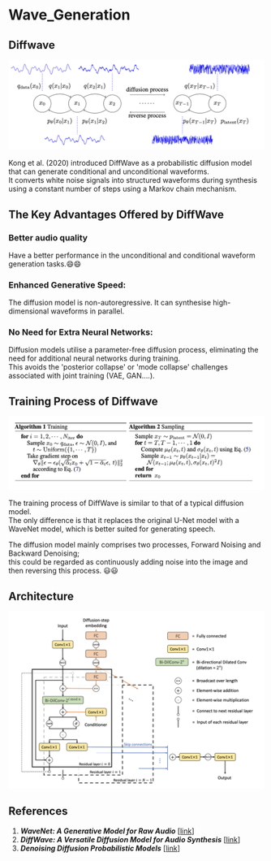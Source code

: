 # Wave_Generation

## Diffwave
![image](https://github.com/Yukino1010/Wave_Generation/blob/master/image_source/img_1.png)

Kong et al. (2020) introduced DiffWave as a probabilistic diffusion model that can generate conditional and unconditional waveforms.  <br>
It converts white noise signals into structured waveforms during synthesis using a constant number of steps using a Markov chain mechanism.

## The Key Advantages Offered by DiffWave
### Better audio quality
Have a better performance in the unconditional and conditional waveform generation tasks.😄😄

### Enhanced Generative Speed:
The diffusion model is non-autoregressive. It can synthesise high-dimensional waveforms in parallel.

### No Need for Extra Neural Networks:
Diffusion models utilise a parameter-free diffusion process, eliminating the need for additional neural networks during training. <br>
This avoids the 'posterior collapse' or 'mode collapse' challenges associated with joint training (VAE, GAN….).

## Training Process of Diffwave
![image](https://github.com/Yukino1010/Wave_Generation/blob/master/image_source/img_3.png)

The training process of DiffWave is similar to that of a typical diffusion model.  <br>
The only difference is that it replaces the original U-Net model with a WaveNet model, which is better suited for generating speech.

The diffusion model mainly comprises two processes, Forward Noising and Backward Denoising;  <br>
this could be regarded as continuously adding noise into the image and then reversing this process. 😃😃

## Architecture

![image](https://github.com/Yukino1010/Wave_Generation/blob/master/image_source/img_2.png)

## References
1. ***WaveNet: A Generative Model for Raw Audio*** [[link](https://arxiv.org/abs/1609.03499)]
2. ***DiffWave: A Versatile Diffusion Model for Audio Synthesis*** [[link](https://arxiv.org/abs/2009.09761)]
3. ***Denoising Diffusion Probabilistic Models*** [[link](https://arxiv.org/abs/2006.11239)]

